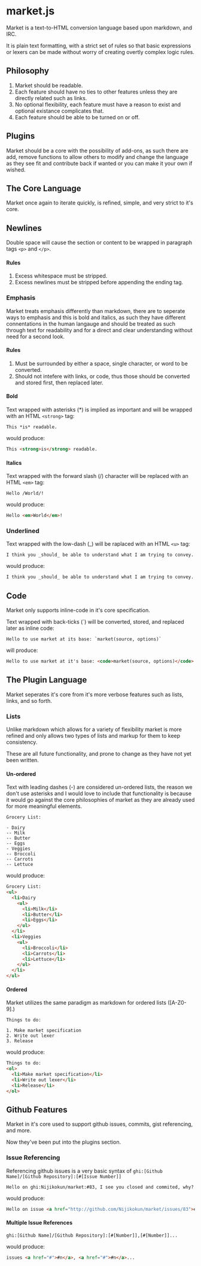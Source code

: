 # market.js

  Market is a text-to-HTML conversion language based upon markdown, and IRC.

  It is plain text formatting, with a strict set of rules so that basic expressions or lexers can be made without worry of creating overtly complex logic rules.

## Philosophy

  1. Market should be readable.
  2. Each feature should have no ties to other features unless they are directly related such as links.
  3. No optional flexibility, each feature must have a reason to exist and optional existance complicates that.
  4. Each feature should be able to be turned on or off.

## Plugins

  Market should be a core with the possibility of add-ons, as such there are add, remove functions to allow others to modify and change the language as they see fit and contribute back if wanted or you can make it your own if wished.

## The Core Language

  Market once again to iterate quickly, is refined, simple, and very strict to it's core.

## Newlines

  Double space will cause the section or content to be wrapped in paragraph tags `<p>` and `</p>`.

#### Rules

  1. Excess whitespace must be stripped.
  2. Excess newlines must be stripped before appending the ending tag.

### Emphasis

  Market treats emphasis differently than markdown, there are to seperate ways to emphasis and this is bold and italics, as such they have different connentations in the human langauge and should be treated as such through text for readability and for a direct and clear understanding without need for a second look.

#### Rules

  1. Must be surrounded by either a space, single character, or word to be converted.
  2. Should not intefere with links, or code, thus those should be converted and stored first, then replaced later.

#### Bold

  Text wrapped with asterisks (*) is implied as important and will be wrapped with an HTML `<strong>` tag:

  ```market
  This *is* readable.
  ```

  would produce:

  ```html
  This <strong>is</strong> readable.
  ```

#### Italics

  Text wrapped with the forward slash (/) character will be replaced with an HTML `<em>` tag:

  ```market
  Hello /World/!
  ```

  would produce:

  ```html
  Hello <em>World</em>!
  ```

### Underlined

  Text wrapped with the low-dash (_) will be raplaced with an HTML `<u>` tag:

  ```market
  I think you _should_ be able to understand what I am trying to convey.
  ```

  would produce:

  ```html
  I think you _should_ be able to understand what I am trying to convey.
  ```

## Code

  Market only supports inline-code in it's core specification.

  Text wrapped with back-ticks (`) will be converted, stored, and replaced later as inline code:

  ```market
  Hello to use market at its base: `market(source, options)`
  ```

  will produce:

  ```html
  Hello to use market at it's base: <code>market(source, options)</code>
  ```

## The Plugin Language

  Market seperates it's core from it's more verbose features such as lists, links, and so forth.

### Lists

  Unlike markdown which allows for a variety of flexibility market is more refined and only allows two types of lists and markup for them to keep consistency.

  These are all future functionality, and prone to change as they have not yet been written.

#### Un-ordered

  Text with leading dashes (-) are considered un-ordered lists, the reason we don't use asterisks and I would love to include that functionality is because it would go against the core philosophies of market as they are already used for more meaningful elements.

  ```market
  Grocery List:

  - Dairy
  -- Milk
  -- Butter
  -- Eggs
  - Veggies
  -- Broccoli
  -- Carrots
  -- Lettuce
  ```

  would produce:

  ```html
  Grocery List:
  <ul>
    <li>Dairy
      <ul>
        <li>Milk</li>
        <li>Butter</li>
        <li>Eggs</li>
      </ul>
    </li>
    <li>Veggies
      <ul>
        <li>Broccoli</li>
        <li>Carrots</li>
        <li>Lettuce</li>
      </ul>
    </li>
  </ul>
  ```

#### Ordered

  Market utilizes the same paradigm as markdown for ordered lists ([A-Z0-9].)

  ```market
  Things to do:

  1. Make market specification
  2. Write out lexer
  3. Release
  ```

  would produce:

  ```html
  Things to do:
  <ol>
    <li>Make market specification</li>
    <li>Write out lexer</li>
    <li>Release</li>
  </ol>
  ```

## Github Features

  Market in it's core used to support github issues, commits, gist referencing, and more.

  Now they've been put into the plugins section.

### Issue Referencing

  Referencing github issues is a very basic syntax of `ghi:[Github Name]/[Github Repository]:[#[Issue Number]]`

  ```market
  Hello on ghi:Nijikokun/market:#83, I see you closed and commited, why?
  ```

  would produce:

  ```html
  Hello on issue <a href="http://github.com/Nijikokun/market/issues/83">#83</a>, I see you closed and commited, why?
  ```

#### Multiple Issue References

  ```market
  ghi:[Github Name]/[Github Repository]:[#[Number]],[#[Number]]...
  ```

  would produce:

  ```html
  issues <a href="#">#n</a>, <a href="#">#n</a>...
  ```